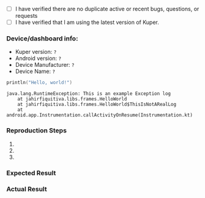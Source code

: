 <!--
Any HTML comment will be stripped when the markdown is rendered, so you don't need to delete them.

Put an x inside the [] like this: [x] to mark the checkbox.
-->
- [ ] I have verified there are no duplicate active or recent bugs, questions, or requests
- [ ] I have verified that I am using the latest version of Kuper.

### Device/dashboard info:
 - Kuper version: `?`
 - Android version: `?`
 - Device Manufacturer: `?`
 - Device Name: `?`

<!--
Please wrap code with correct syntax highlighting. You can remove it if you think it isn't necessary.
-->
```kotlin
println("Hello, world!")
```

<!--
If you are getting an error in the LogCat, paste here the stack trace.
Please wrap logs with Gradle syntax highlighting (it makes them look better).
-->
```Gradle
java.lang.RuntimeException: This is an example Exception log
    at jahirfiquitiva.libs.frames.HelloWorld
    at jahirfiquitiva.libs.frames.HelloWorld$ThisIsNotARealLog
    at android.app.Instrumentation.callActivityOnResume(Instrumentation.kt)
```

<!--
The required steps to reproduce it.
-->
### Reproduction Steps

1. 
2. 
3. 


### Expected Result


### Actual Result


<!--
Adding pictures/screenshots/videos of the expected/actual result is always helpful :)
-->
